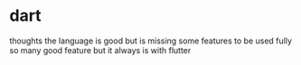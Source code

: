 # dart
 thoughts the language is good but is missing some features to be used fully
 so many good feature but it always is with flutter
